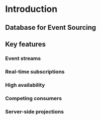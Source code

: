 # Introduction

## Database for Event Sourcing


## Key features

### Event streams

### Real-time subscriptions

### High availability

### Competing consumers

### Server-side projections

